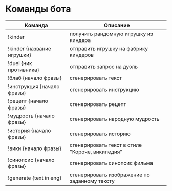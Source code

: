 # Команды бота

| Команда                    | Описание                                        |
|----------------------------|-------------------------------------------------|
| !kinder                    | получить рандомную игрушку из киндера           |
| !kinder {название игрушки} | отправить игрушку на фабрику киндеров           |
| !duel {ник противника}     | отправить запрос на дуэль                       |
| !блаб {начало фразы}       | сгенерировать текст                             |
| !инструкция {начало фразы} | сгенерировать инструкцию                        |
| !рецепт {начало фразы}     | сгенерировать рецепт                            |
| !мудрость {начало фразы}   | сгенерировать народную мудрость                 |
| !история {начало фразы}    | сгенерировать историю                           |
| !вики  {начало фразы}      | сгенерировать текст в стиле "Короче, википедия" |
| !синопсис  {начало фразы}  | сгенерировать синопсис фильма                   |
| !generate {text in eng}    | сгенерировать изображение по заданному тексту   | 
